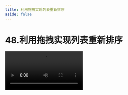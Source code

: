 ```yaml
---
title: 利用拖拽实现列表重新排序
aside: false
---
```


# 48.利用拖拽实现列表重新排序

<video autoplay src="http://qn.chinavanes.com/interview/react-interview/48.利用拖拽实现列表重新排序.mp4" controls controlsList="nodownload" width="50%"/>

